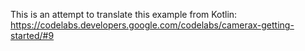 This is an attempt to translate this example from Kotlin:
https://codelabs.developers.google.com/codelabs/camerax-getting-started/#9
